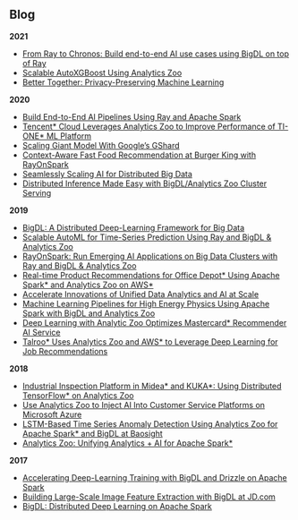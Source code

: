 Blog
---

**2021**
- [From Ray to Chronos: Build end-to-end AI use cases using BigDL on top of Ray](https://www.anyscale.com/blog/from-ray-to-chronos-build-end-to-end-ai-use-cases-using-bigdl-on-top-of-ray)
- [Scalable AutoXGBoost Using Analytics Zoo](https://medium.com/intel-analytics-software/scalable-autoxgboost-using-analytics-zoo-automl-30d576cb138a)
- [Better Together: Privacy-Preserving Machine Learning](https://www.intel.com/content/www/us/en/artificial-intelligence/posts/alibaba-privacy-preserving-machine-learning.html)

**2020**
- [Build End-to-End AI Pipelines Using Ray and Apache Spark](https://medium.com/distributed-computing-with-ray/build-end-to-end-ai-pipeline-using-ray-and-apache-spark-23f70f36115e)
- [Tencent* Cloud Leverages Analytics Zoo to Improve Performance of TI-ONE* ML Platform](https://www.intel.com/content/www/us/en/developer/articles/technical/tencent-cloud-leverages-analytics-zoo-to-improve-performance-of-ti-one-ml-platform.html?wapkw=Using%20Distributed%20TensorFlow*%20on%20Analytics%20Zoo)
- [Scaling Giant Model With Google’s GShard](https://medium.com/swlh/scaling-giant-model-with-googles-gshard-72651916d7a7)
- [Context-Aware Fast Food Recommendation at Burger King with RayOnSpark](https://medium.com/riselab/context-aware-fast-food-recommendation-at-burger-king-with-rayonspark-2e7a6009dd2d)
- [Seamlessly Scaling AI for Distributed Big Data](https://medium.com/swlh/seamlessly-scaling-ai-for-distributed-big-data-5b589ead2434)
- [Distributed Inference Made Easy with BigDL/Analytics Zoo Cluster Serving](https://www.intel.com/content/www/us/en/developer/articles/technical/distributed-inference-made-easy-with-analytics-zoo-cluster-serving.html)

**2019**
- [BigDL: A Distributed Deep-Learning Framework for Big Data](https://arxiv.org/abs/1804.05839)
- [Scalable AutoML for Time-Series Prediction Using Ray and BigDL & Analytics Zoo](https://medium.com/riselab/scalable-automl-for-time-series-prediction-using-ray-and-analytics-zoo-b79a6fd08139)
- [RayOnSpark: Run Emerging AI Applications on Big Data Clusters with Ray and BigDL & Analytics Zoo](https://medium.com/riselab/rayonspark-running-emerging-ai-applications-on-big-data-clusters-with-ray-and-analytics-zoo-923e0136ed6a)
- [Real-time Product Recommendations for Office Depot* Using Apache Spark* and Analytics Zoo on AWS*](https://www.intel.com/content/www/us/en/developer/articles/technical/real-time-product-recommendations-for-office-depot-using-apache-spark-and-analytics-zoo-on.html?wapkw=Using%20Distributed%20TensorFlow*%20on%20Analytics%20Zoo)
- [Accelerate Innovations of Unified Data Analytics and AI at Scale](https://www.intel.com/content/www/us/en/developer/articles/technical/accelerate-innovations-of-unified-data-analytics-and-ai-at-scale.html?wapkw=Using%20Distributed%20TensorFlow*%20on%20Analytics%20Zoo)
- [Machine Learning Pipelines for High Energy Physics Using Apache Spark with BigDL and Analytics Zoo](https://db-blog.web.cern.ch/blog/luca-canali/machine-learning-pipelines-high-energy-physics-using-apache-spark-bigdl?from=timeline&isappinstalled=0)
- [Deep Learning with Analytic Zoo Optimizes Mastercard* Recommender AI Service](https://www.intel.com/content/www/us/en/developer/articles/technical/deep-learning-with-analytic-zoo-optimizes-mastercard-recommender-ai-service.html?wapkw=Using%20Distributed%20TensorFlow*%20on%20Analytics%20Zoo)
- [Talroo* Uses Analytics Zoo and AWS* to Leverage Deep Learning for Job Recommendations](https://www.intel.com/content/www/us/en/developer/articles/technical/talroo-uses-analytics-zoo-and-aws-to-leverage-deep-learning-for-job-recommendations.html?wapkw=Using%20Distributed%20TensorFlow*%20on%20Analytics%20Zoo)

**2018**
- [Industrial Inspection Platform in Midea* and KUKA*: Using Distributed TensorFlow* on Analytics Zoo](https://www.intel.com/content/www/us/en/developer/articles/technical/industrial-inspection-platform-in-midea-and-kuka-using-distributed-tensorflow-on-analytics.html?wapkw=Using%20Distributed%20TensorFlow*%20on%20Analytics%20Zoo)
- [Use Analytics Zoo to Inject AI Into Customer Service Platforms on Microsoft Azure](https://www.intel.com/content/www/us/en/developer/articles/technical/use-analytics-zoo-to-inject-ai-into-customer-service-platforms-on-microsoft-azure-part-1.html?wapkw=Using%20Distributed%20TensorFlow*%20on%20Analytics%20Zoo)
- [LSTM-Based Time Series Anomaly Detection Using Analytics Zoo for Apache Spark* and BigDL at Baosight](https://www.intel.com/content/www/us/en/developer/articles/technical/lstm-based-time-series-anomaly-detection-using-analytics-zoo-for-apache-spark-and-bigdl.html?wapkw=Using%20Distributed%20TensorFlow*%20on%20Analytics%20Zoo)
- [Analytics Zoo: Unifying Analytics + AI for Apache Spark*](https://www.intel.com/content/www/us/en/developer/articles/technical/analytics-zoo-unifying-analytics-ai-for-apache-spark.html?_ga=2.268623665.1713049974.1561343546-1183969440.1558077243)

**2017**
- [Accelerating Deep-Learning Training with BigDL and Drizzle on Apache Spark](https://rise.cs.berkeley.edu/blog/accelerating-deep-learning-training-with-bigdl-and-drizzle-on-apache-spark)
- [Building Large-Scale Image Feature Extraction with BigDL at JD.com](https://www.intel.com/content/www/us/en/developer/articles/technical/building-large-scale-image-feature-extraction-with-bigdl-at-jdcom.html)
- [BigDL: Distributed Deep Learning on Apache Spark](https://www.intel.com/content/www/us/en/developer/articles/technical/bigdl-distributed-deep-learning-on-apache-spark.html)
